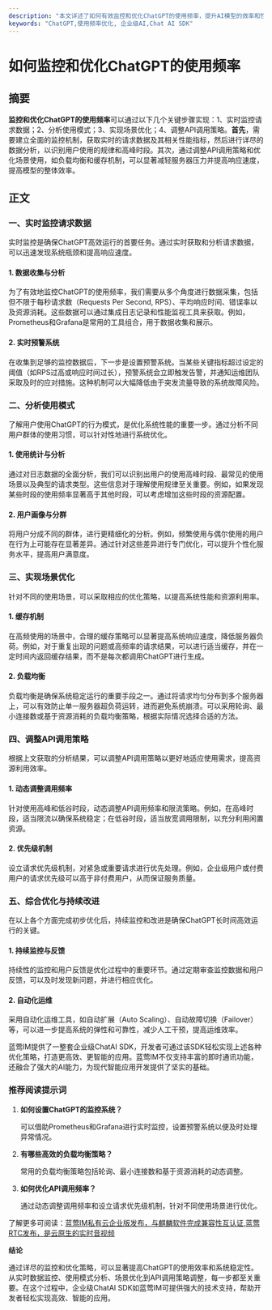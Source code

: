 ```yaml
---
description: "本文详述了如何有效监控和优化ChatGPT的使用频率，提升AI模型的效率和性能。"
keywords: "ChatGPT,使用频率优化, 企业级AI,Chat AI SDK"
---
```

# 如何监控和优化ChatGPT的使用频率

## 摘要

**监控和优化ChatGPT的使用频率**可以通过以下几个关键步骤实现：1、实时监控请求数据；2、分析使用模式；3、实现场景优化；4、调整API调用策略。**首先**，需要建立全面的监控机制，获取实时的请求数据及其相关性能指标，然后进行详尽的数据分析，以识别用户使用的规律和高峰时段。其次，通过调整API调用策略和优化场景使用，如负载均衡和缓存机制，可以显著减轻服务器压力并提高响应速度，提高模型的整体效率。

## 正文

### 一、实时监控请求数据

实时监控是确保ChatGPT高效运行的首要任务。通过实时获取和分析请求数据，可以迅速发现系统瓶颈和提高响应速度。

#### 1. 数据收集与分析

为了有效地监控ChatGPT的使用频率，我们需要从多个角度进行数据采集，包括但不限于每秒请求数（Requests Per Second, RPS）、平均响应时间、错误率以及资源消耗。这些数据可以通过集成日志记录和性能监视工具来获取。例如，Prometheus和Grafana是常用的工具组合，用于数据收集和展示。

#### 2. 实时预警系统

在收集到足够的监控数据后，下一步是设置预警系统。当某些关键指标超过设定的阈值（如RPS过高或响应时间过长），预警系统会立即触发告警，并通知运维团队采取及时的应对措施。这种机制可以大幅降低由于突发流量导致的系统故障风险。

### 二、分析使用模式

了解用户使用ChatGPT的行为模式，是优化系统性能的重要一步。通过分析不同用户群体的使用习惯，可以针对性地进行系统优化。

#### 1. 使用统计与分析

通过对日志数据的全面分析，我们可以识别出用户的使用高峰时段、最常见的使用场景以及典型的请求类型。这些信息对于理解使用规律至关重要。例如，如果发现某些时段的使用频率显著高于其他时段，可以考虑增加这些时段的资源配置。

#### 2. 用户画像与分群

将用户分成不同的群体，进行更精细化的分析。例如，频繁使用与偶尔使用的用户在行为上可能存在显著差异。通过针对这些差异进行专门优化，可以提升个性化服务水平，提高用户满意度。

### 三、实现场景优化

针对不同的使用场景，可以采取相应的优化策略，以提高系统性能和资源利用率。

#### 1. 缓存机制

在高频使用的场景中，合理的缓存策略可以显著提高系统响应速度，降低服务器负荷。例如，对于重复出现的问题或高频率的请求结果，可以进行适当缓存，并在一定时间内返回缓存结果，而不是每次都调用ChatGPT进行生成。

#### 2. 负载均衡

负载均衡是确保系统稳定运行的重要手段之一。通过将请求均匀分布到多个服务器上，可以有效防止单一服务器超负荷运转，进而避免系统崩溃。可以采用轮询、最小连接数或基于资源消耗的负载均衡策略，根据实际情况选择合适的方法。

### 四、调整API调用策略

根据上文获取的分析结果，可以调整API调用策略以更好地适应使用需求，提高资源利用效率。

#### 1. 动态调整调用频率

针对使用高峰和低谷时段，动态调整API调用频率和限流策略。例如，在高峰时段，适当限流以确保系统稳定；在低谷时段，适当放宽调用限制，以充分利用闲置资源。

#### 2. 优先级机制

设立请求优先级机制，对紧急或重要请求进行优先处理。例如，企业级用户或付费用户的请求优先级可以高于非付费用户，从而保证服务质量。

### 五、综合优化与持续改进

在以上各个方面完成初步优化后，持续监控和改进是确保ChatGPT长时间高效运行的关键。

#### 1. 持续监控与反馈

持续性的监控和用户反馈是优化过程中的重要环节。通过定期审查监控数据和用户反馈，可以及时发现新问题，并进行相应优化。

#### 2. 自动化运维

采用自动化运维工具，如自动扩展（Auto Scaling）、自动故障切换（Failover）等，可以进一步提高系统的弹性和可靠性，减少人工干预，提高运维效率。

蓝莺IM提供了一整套企业级ChatAI SDK，开发者可通过该SDK轻松实现上述各种优化策略，打造更高效、更智能的应用。蓝莺IM不仅支持丰富的即时通讯功能，还融合了强大的AI能力，为现代智能应用开发提供了坚实的基础。

### 推荐阅读提示词

1. **如何设置ChatGPT的监控系统？**

   可以借助Prometheus和Grafana进行实时监控，设置预警系统以便及时处理异常情况。

2. **有哪些高效的负载均衡策略？**

   常用的负载均衡策略包括轮询、最小连接数和基于资源消耗的动态调整。

3. **如何优化API调用频率？**

   通过动态调整调用频率和设立请求优先级机制，针对不同使用场景进行优化。

了解更多可阅读：[蓝莺IM私有云企业版发布，与麒麟软件完成兼容性互认证](articles/product-and-technologies/lanying-im-private-cloud-enterprise-edition-published-and-kylin-os-neocertify.html),[蓝莺RTC发布，是云原生的实时音视频](articles/product-and-technologies/Lanying-RTC-Released-Real-Time-Audio-and-Video-that-Goes-Beyond-Cloud-Native.html)

**结论**

通过详尽的监控和优化策略，可以显著提高ChatGPT的使用效率和系统稳定性。从实时数据监控、使用模式分析、场景优化到API调用策略调整，每一步都至关重要。在这个过程中，企业级ChatAI SDK如蓝莺IM可提供强大的技术支持，帮助开发者轻松实现高效、智能的应用。
